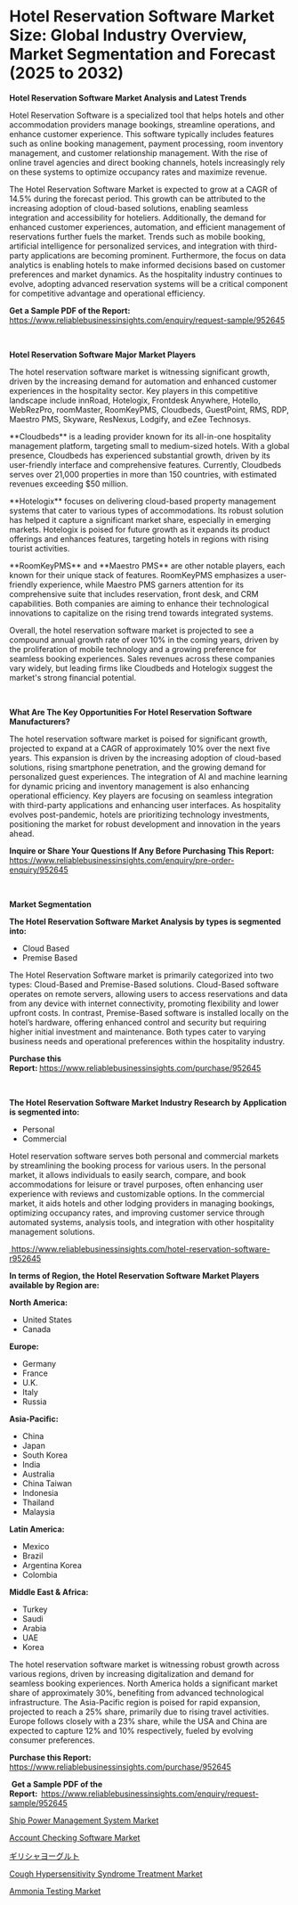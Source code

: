 <p><h1>Hotel Reservation Software Market Size: Global Industry Overview, Market Segmentation and Forecast (2025 to 2032)</h1></p><p><strong>Hotel Reservation Software Market Analysis and Latest Trends</strong></p>
<p><p>Hotel Reservation Software is a specialized tool that helps hotels and other accommodation providers manage bookings, streamline operations, and enhance customer experience. This software typically includes features such as online booking management, payment processing, room inventory management, and customer relationship management. With the rise of online travel agencies and direct booking channels, hotels increasingly rely on these systems to optimize occupancy rates and maximize revenue.</p><p>The Hotel Reservation Software Market is expected to grow at a CAGR of 14.5% during the forecast period. This growth can be attributed to the increasing adoption of cloud-based solutions, enabling seamless integration and accessibility for hoteliers. Additionally, the demand for enhanced customer experiences, automation, and efficient management of reservations further fuels the market. Trends such as mobile booking, artificial intelligence for personalized services, and integration with third-party applications are becoming prominent. Furthermore, the focus on data analytics is enabling hotels to make informed decisions based on customer preferences and market dynamics. As the hospitality industry continues to evolve, adopting advanced reservation systems will be a critical component for competitive advantage and operational efficiency.</p></p>
<p><strong>Get a Sample PDF of the Report:&nbsp;</strong> <a href="https://www.reliablebusinessinsights.com/enquiry/request-sample/952645?utm_campaign=101&utm_medium=2&utm_source=Github&utm_content=ia&utm_term=07032025&utm_id=hotel-reservation-software">https://www.reliablebusinessinsights.com/enquiry/request-sample/952645</a></p>
<p>&nbsp;</p>
<p><strong>Hotel Reservation Software Major Market Players</strong></p>
<p><p>The hotel reservation software market is witnessing significant growth, driven by the increasing demand for automation and enhanced customer experiences in the hospitality sector. Key players in this competitive landscape include innRoad, Hotelogix, Frontdesk Anywhere, Hotello, WebRezPro, roomMaster, RoomKeyPMS, Cloudbeds, GuestPoint, RMS, RDP, Maestro PMS, Skyware, ResNexus, Lodgify, and eZee Technosys.</p><p>**Cloudbeds** is a leading provider known for its all-in-one hospitality management platform, targeting small to medium-sized hotels. With a global presence, Cloudbeds has experienced substantial growth, driven by its user-friendly interface and comprehensive features. Currently, Cloudbeds serves over 21,000 properties in more than 150 countries, with estimated revenues exceeding $50 million.</p><p>**Hotelogix** focuses on delivering cloud-based property management systems that cater to various types of accommodations. Its robust solution has helped it capture a significant market share, especially in emerging markets. Hotelogix is poised for future growth as it expands its product offerings and enhances features, targeting hotels in regions with rising tourist activities.</p><p>**RoomKeyPMS** and **Maestro PMS** are other notable players, each known for their unique stack of features. RoomKeyPMS emphasizes a user-friendly experience, while Maestro PMS garners attention for its comprehensive suite that includes reservation, front desk, and CRM capabilities. Both companies are aiming to enhance their technological innovations to capitalize on the rising trend towards integrated systems.</p><p>Overall, the hotel reservation software market is projected to see a compound annual growth rate of over 10% in the coming years, driven by the proliferation of mobile technology and a growing preference for seamless booking experiences. Sales revenues across these companies vary widely, but leading firms like Cloudbeds and Hotelogix suggest the market's strong financial potential.</p></p>
<p>&nbsp;</p>
<p><strong>What Are The Key Opportunities For Hotel Reservation Software Manufacturers?</strong></p>
<p><p>The hotel reservation software market is poised for significant growth, projected to expand at a CAGR of approximately 10% over the next five years. This expansion is driven by the increasing adoption of cloud-based solutions, rising smartphone penetration, and the growing demand for personalized guest experiences. The integration of AI and machine learning for dynamic pricing and inventory management is also enhancing operational efficiency. Key players are focusing on seamless integration with third-party applications and enhancing user interfaces. As hospitality evolves post-pandemic, hotels are prioritizing technology investments, positioning the market for robust development and innovation in the years ahead.</p></p>
<p><strong>Inquire or Share Your Questions If Any Before Purchasing This Report:</strong> <a href="https://www.reliablebusinessinsights.com/enquiry/pre-order-enquiry/952645?utm_campaign=101&utm_medium=2&utm_source=Github&utm_content=ia&utm_term=07032025&utm_id=hotel-reservation-software">https://www.reliablebusinessinsights.com/enquiry/pre-order-enquiry/952645</a></p>
<p>&nbsp;</p>
<p><strong>Market Segmentation</strong></p>
<p><strong>The Hotel Reservation Software Market Analysis by types is segmented into:</strong></p>
<p><ul><li>Cloud Based</li><li>Premise Based</li></ul></p>
<p><p>The Hotel Reservation Software market is primarily categorized into two types: Cloud-Based and Premise-Based solutions. Cloud-Based software operates on remote servers, allowing users to access reservations and data from any device with internet connectivity, promoting flexibility and lower upfront costs. In contrast, Premise-Based software is installed locally on the hotel’s hardware, offering enhanced control and security but requiring higher initial investment and maintenance. Both types cater to varying business needs and operational preferences within the hospitality industry.</p></p>
<p><strong>Purchase this Report:&nbsp;</strong><a href="https://www.reliablebusinessinsights.com/purchase/952645?utm_campaign=101&utm_medium=2&utm_source=Github&utm_content=ia&utm_term=07032025&utm_id=hotel-reservation-software">https://www.reliablebusinessinsights.com/purchase/952645</a></p>
<p>&nbsp;</p>
<p><strong>The Hotel Reservation Software Market Industry Research by Application is segmented into:</strong></p>
<p><ul><li>Personal</li><li>Commercial</li></ul></p>
<p><p>Hotel reservation software serves both personal and commercial markets by streamlining the booking process for various users. In the personal market, it allows individuals to easily search, compare, and book accommodations for leisure or travel purposes, often enhancing user experience with reviews and customizable options. In the commercial market, it aids hotels and other lodging providers in managing bookings, optimizing occupancy rates, and improving customer service through automated systems, analysis tools, and integration with other hospitality management solutions.</p></p>
<p><a href="https://www.reliablebusinessinsights.com/hotel-reservation-software-r952645?utm_campaign=101&utm_medium=2&utm_source=Github&utm_content=ia&utm_term=07032025&utm_id=hotel-reservation-software">&nbsp;https://www.reliablebusinessinsights.com/hotel-reservation-software-r952645</a></p>
<p><strong>In terms of Region, the Hotel Reservation Software Market Players available by Region are:</strong></p>
<p>
    <p> <strong> North America: </strong>
        <ul>
            <li>United States</li>
            <li>Canada</li>
        </ul>
        </p> 
    <p> <strong> Europe: </strong>
        <ul>
            <li>Germany</li>
            <li>France</li>
            <li>U.K.</li>
            <li>Italy</li>
            <li>Russia</li>
        </ul>
        </p> 
    <p> <strong> Asia-Pacific: </strong>
        <ul>
            <li>China</li>
            <li>Japan</li>
            <li>South Korea</li>
            <li>India</li>
            <li>Australia</li>
            <li>China Taiwan</li>
            <li>Indonesia</li>
            <li>Thailand</li>
            <li>Malaysia</li>
        </ul>
        </p> 
    <p> <strong> Latin America: </strong>
        <ul>
            <li>Mexico</li>
            <li>Brazil</li>
            <li>Argentina Korea</li>
            <li>Colombia</li>
        </ul>
        </p> 
    <p> <strong> Middle East & Africa: </strong>
        <ul>
            <li>Turkey</li>
            <li>Saudi</li>
            <li>Arabia</li>
            <li>UAE</li>
            <li>Korea</li>
        </ul>
    </p>
    </p>
<p><p>The hotel reservation software market is witnessing robust growth across various regions, driven by increasing digitalization and demand for seamless booking experiences. North America holds a significant market share of approximately 30%, benefiting from advanced technological infrastructure. The Asia-Pacific region is poised for rapid expansion, projected to reach a 25% share, primarily due to rising travel activities. Europe follows closely with a 23% share, while the USA and China are expected to capture 12% and 10% respectively, fueled by evolving consumer preferences.</p></p>
<p><strong>Purchase this Report: </strong><a href="https://www.reliablebusinessinsights.com/purchase/952645?utm_campaign=101&utm_medium=2&utm_source=Github&utm_content=ia&utm_term=07032025&utm_id=hotel-reservation-software">https://www.reliablebusinessinsights.com/purchase/952645</a></p>
<p>&nbsp;<strong>Get a Sample PDF of the Report:&nbsp;&nbsp;</strong><a href="https://www.reliablebusinessinsights.com/enquiry/request-sample/952645?utm_campaign=101&utm_medium=2&utm_source=Github&utm_content=ia&utm_term=07032025&utm_id=hotel-reservation-software">https://www.reliablebusinessinsights.com/enquiry/request-sample/952645</a></p>
<p><strong></strong></p>
<p><p><a href="https://github.com/zymerivarrik6/Market-Research-Report-List-1/blob/main/ship-power-management-system-market.md?utm_campaign=101&utm_medium=2&utm_source=Github&utm_content=ia&utm_term=07032025&utm_id=hotel-reservation-software">Ship Power Management System Market</a></p><p><a href="https://github.com/djihencygnel74/Market-Research-Report-List-1/blob/main/account-checking-software-market.md?utm_campaign=101&utm_medium=2&utm_source=Github&utm_content=ia&utm_term=07032025&utm_id=hotel-reservation-software">Account Checking Software Market</a></p><p><a href="https://github.com/lababdou/Market-Research-Report-List-7/blob/main/709279842058.md?utm_campaign=101&utm_medium=2&utm_source=Github&utm_content=ia&utm_term=07032025&utm_id=hotel-reservation-software">ギリシャヨーグルト</a></p><p><a href="https://github.com/kaforarvero/Market-Research-Report-List-1/blob/main/cough-hypersensitivity-syndrome-treatment-market.md?utm_campaign=101&utm_medium=2&utm_source=Github&utm_content=ia&utm_term=07032025&utm_id=hotel-reservation-software">Cough Hypersensitivity Syndrome Treatment Market</a></p><p><a href="https://github.com/berkemiars2j/Market-Research-Report-List-1/blob/main/ammonia-testing-market.md?utm_campaign=101&utm_medium=2&utm_source=Github&utm_content=ia&utm_term=07032025&utm_id=hotel-reservation-software">Ammonia Testing Market</a></p></p>